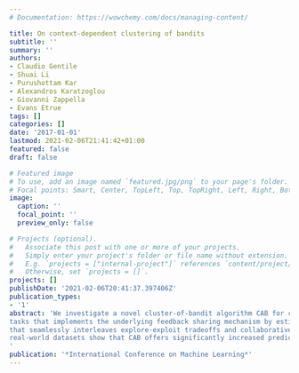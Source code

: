 ```yaml
---
# Documentation: https://wowchemy.com/docs/managing-content/

title: On context-dependent clustering of bandits
subtitle: ''
summary: ''
authors:
- Claudio Gentile
- Shuai Li
- Purushottam Kar
- Alexandros Karatzoglou
- Giovanni Zappella
- Evans Etrue
tags: []
categories: []
date: '2017-01-01'
lastmod: 2021-02-06T21:41:42+01:00
featured: false
draft: false

# Featured image
# To use, add an image named `featured.jpg/png` to your page's folder.
# Focal points: Smart, Center, TopLeft, Top, TopRight, Left, Right, BottomLeft, Bottom, BottomRight.
image:
  caption: ''
  focal_point: ''
  preview_only: false

# Projects (optional).
#   Associate this post with one or more of your projects.
#   Simply enter your project's folder or file name without extension.
#   E.g. `projects = ["internal-project"]` references `content/project/deep-learning/index.md`.
#   Otherwise, set `projects = []`.
projects: []
publishDate: '2021-02-06T20:41:37.397406Z'
publication_types:
- '1'
abstract: 'We investigate a novel cluster-of-bandit algorithm CAB for collaborative recommendation
tasks that implements the underlying feedback sharing mechanism by estimating user neighborhoods in a context-dependent manner. CAB makes sharp departures from the state of the art by incorporating collaborative effects into inference, as well as learning processes in a manner
that seamlessly interleaves explore-exploit tradeoffs and collaborative steps. We prove regret bounds for CAB under various data-dependent assumptions which exhibit a crisp dependence on the expected number of clusters over the users, a natural measure of the statistical difficulty of the learning task. Experiments on production and
real-world datasets show that CAB offers significantly increased prediction performance against a representative pool of state-of-the-art methods.
'
publication: '*International Conference on Machine Learning*'
---
```

